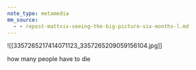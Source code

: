 ```yaml
---
note_type: metamedia
mm_source:
  - - repost-mattxiv-seeing-the-big-picture-six-months-l.md
---
```


![[3357265217414071123_3357265209059156104.jpg]]

how many people
have to die



